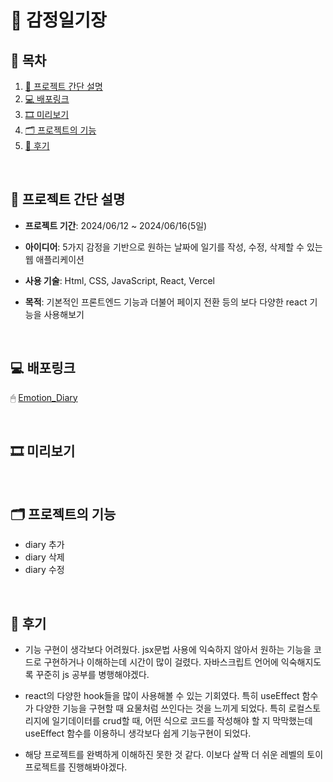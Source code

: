 
#  📅 감정일기장


## 🧾 목차


1. [🔖 프로젝트 간단 설명](#-프로젝트-간단-설명)
2. [💻 배포링크](#-배포링크)
3. [🎞 미리보기](#-미리보기)
4. [🗂 프로젝트의 기능](#-프로젝트의-기능)
5. [💬 후기](#-후기)

<br>

## 🔖 프로젝트 간단 설명
- **프로젝트 기간**: 2024/06/12 ~ 2024/06/16(5일)

- **아이디어**: 5가지 감정을 기반으로 원하는 날짜에 일기를 작성, 수정, 삭제할 수 있는 웹 애플리케이션

- **사용 기술**: Html, CSS, JavaScript, React, Vercel

- **목적**: 기본적인 프론트엔드 기능과 더불어 페이지 전환 등의 보다 다양한 react 기능을 사용해보기
  
<br>

## 💻 배포링크
🖱 [Emotion_Diary](https://emotion-diary-mu-taupe.vercel.app/)

<br>

## 🎞 미리보기



<br>

## 🗂 프로젝트의 기능
- diary 추가
- diary 삭제
- diary 수정
  
<br>

## 💬 후기

- 기능 구현이 생각보다 어려웠다. jsx문법 사용에 익숙하지 않아서 원하는 기능을 코드로 구현하거나 이해하는데 시간이 많이 걸렸다.
      자바스크립트 언어에 익숙해지도록 꾸준히 js 공부를 병행해야겠다.
  
- react의 다양한 hook들을 많이 사용해볼 수 있는 기회였다. 특히 useEffect 함수가 다양한 기능을 구현할 때 요물처럼 쓰인다는 것을 느끼게 되었다.
      특히 로컬스토리지에 일기데이터를 crud할 때, 어떤 식으로 코드를 작성해야 할 지 막막했는데 useEffect 함수를 이용하니 생각보다 쉽게 기능구현이 되었다.

- 해당 프로젝트를 완벽하게 이해하진 못한 것 같다. 이보다 살짝 더 쉬운 레벨의 토이프로젝트를 진행해봐야겠다.
  
